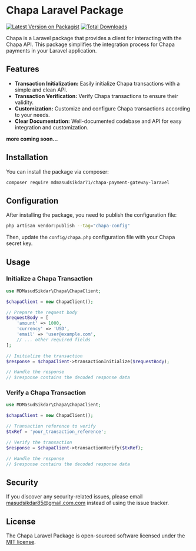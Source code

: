 # Chapa Laravel Package

[![Latest Version on Packagist](https://img.shields.io/packagist/v/mdmasudsikdar71/chapa-payment-gateway-laravel.svg?style=flat-square)](https://packagist.org/packages/mdmasudsikdar71/chapa-payment-gateway-laravel)
[![Total Downloads](https://img.shields.io/packagist/dt/mdmasudsikdar71/chapa-payment-gateway-laravel.svg?style=flat-square)](https://packagist.org/packages/mdmasudsikdar71/chapa-payment-gateway-laravel)

Chapa is a Laravel package that provides a client for interacting with the Chapa API. This package simplifies the integration process for Chapa payments in your Laravel application.

## Features

- **Transaction Initialization:** Easily initialize Chapa transactions with a simple and clean API.
- **Transaction Verification:** Verify Chapa transactions to ensure their validity.
- **Customization:** Customize and configure Chapa transactions according to your needs.
- **Clear Documentation:** Well-documented codebase and API for easy integration and customization.

**more coming soon...**

## Installation

You can install the package via composer:

```bash
composer require mdmasudsikdar71/chapa-payment-gateway-laravel
```

## Configuration

After installing the package, you need to publish the configuration file:

```bash
php artisan vendor:publish --tag="chapa-config"
```

Then, update the `config/chapa.php` configuration file with your Chapa secret key.

## Usage

### Initialize a Chapa Transaction

```php
use MDMasudSikdar\Chapa\ChapaClient;

$chapaClient = new ChapaClient();

// Prepare the request body
$requestBody = [
    'amount' => 1000,
    'currency' => 'USD',
    'email' => 'user@example.com',
    // ... other required fields
];

// Initialize the transaction
$response = $chapaClient->transactionInitialize($requestBody);

// Handle the response
// $response contains the decoded response data
```

### Verify a Chapa Transaction

```php
use MDMasudSikdar\Chapa\ChapaClient;

$chapaClient = new ChapaClient();

// Transaction reference to verify
$txRef = 'your_transaction_reference';

// Verify the transaction
$response = $chapaClient->transactionVerify($txRef);

// Handle the response
// $response contains the decoded response data
```

## Security

If you discover any security-related issues, please email masudsikdar85@gmail.com.com instead of using the issue tracker.

## License

The Chapa Laravel Package is open-sourced software licensed under the [MIT license](LICENSE.md).
